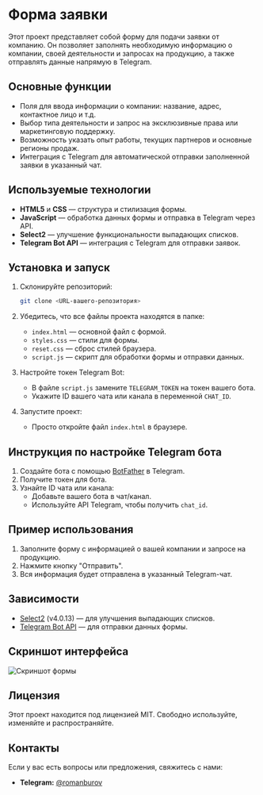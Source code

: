 # Форма заявки

Этот проект представляет собой форму для подачи заявки от компанию. Он позволяет заполнять необходимую информацию о компании, своей деятельности и запросах на продукцию, а также отправлять данные напрямую в Telegram.

## Основные функции

- Поля для ввода информации о компании: название, адрес, контактное лицо и т.д.
- Выбор типа деятельности и запрос на эксклюзивные права или маркетинговую поддержку.
- Возможность указать опыт работы, текущих партнеров и основные регионы продаж.
- Интеграция с Telegram для автоматической отправки заполненной заявки в указанный чат.

## Используемые технологии

- **HTML5** и **CSS** — структура и стилизация формы.
- **JavaScript** — обработка данных формы и отправка в Telegram через API.
- **Select2** — улучшение функциональности выпадающих списков.
- **Telegram Bot API** — интеграция с Telegram для отправки заявок.

## Установка и запуск

1. Склонируйте репозиторий:
   ```bash
   git clone <URL-вашего-репозитория>
   ```

2. Убедитесь, что все файлы проекта находятся в папке:
   - `index.html` — основной файл с формой.
   - `styles.css` — стили для формы.
   - `reset.css` — сброс стилей браузера.
   - `script.js` — скрипт для обработки формы и отправки данных.

3. Настройте токен Telegram Bot:
   - В файле `script.js` замените `TELEGRAM_TOKEN` на токен вашего бота.
   - Укажите ID вашего чата или канала в переменной `CHAT_ID`.

4. Запустите проект:
   - Просто откройте файл `index.html` в браузере.

## Инструкция по настройке Telegram бота

1. Создайте бота с помощью [BotFather](https://t.me/BotFather) в Telegram.
2. Получите токен для бота.
3. Узнайте ID чата или канала:
   - Добавьте вашего бота в чат/канал.
   - Используйте API Telegram, чтобы получить `chat_id`.

## Пример использования

1. Заполните форму с информацией о вашей компании и запросе на продукцию.
2. Нажмите кнопку "Отправить".
3. Вся информация будет отправлена в указанный Telegram-чат.

## Зависимости

- [Select2](https://select2.org/) (v4.0.13) — для улучшения выпадающих списков.
- [Telegram Bot API](https://core.telegram.org/bots/api) — для отправки данных формы.

## Скриншот интерфейса

![Скриншот формы](https://via.placeholder.com/800x600?text=Скриншот+формы)

## Лицензия

Этот проект находится под лицензией MIT. Свободно используйте, изменяйте и распространяйте.

## Контакты

Если у вас есть вопросы или предложения, свяжитесь с нами:

- **Telegram:** [@romanburov](https://t.me/romanburov)
